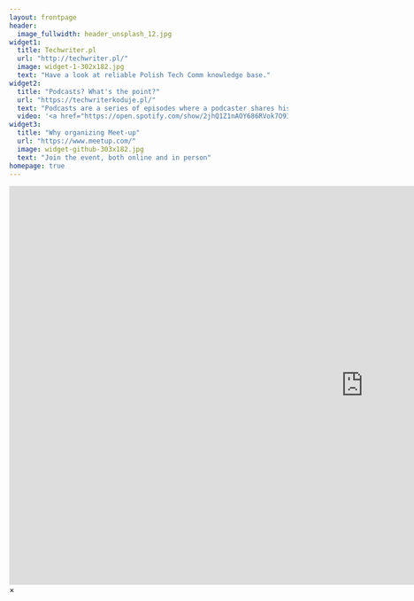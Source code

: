 ```yaml
---
layout: frontpage
header:
  image_fullwidth: header_unsplash_12.jpg
widget1:
  title: Techwriter.pl
  url: "http://techwriter.pl/"
  image: widget-1-302x182.jpg
  text: "Have a look at reliable Polish Tech Comm knowledge base."
widget2:
  title: "Podcasts? What's the point?"
  url: "https://techwriterkoduje.pl/"
  text: "Podcasts are a series of episodes where a podcaster shares his knowledge in specific areas of expertise, in which he is an expert. Podcasters often invite other industry experts to speak on a specific topic."
  video: '<a href="https://open.spotify.com/show/2jhQ1Z1nAOY686RVok7O9I" data-reveal-id="videoModal" alt=""/></a>'
widget3:
  title: "Why organizing Meet-up"
  url: "https://www.meetup.com/"
  image: widget-github-303x182.jpg
  text: "Join the event, both online and in person"
homepage: true
---
```


<div id="videoModal" class="reveal-modal large" data-reveal="">
  <div class="flex-video widescreen vimeo" style="display: block;">
    <iframe width="1280" height="720" src="https://open.spotify.com/show/2jhQ1Z1nAOY686RVok7O9I" frameborder="0" allowfullscreen></iframe>
  </div>
  <a class="close-reveal-modal">&#215;</a>
</div>

